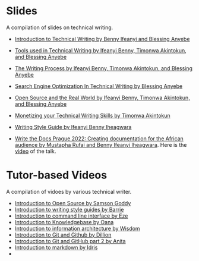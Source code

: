 

# Slides

A compilation of slides on technical writing.


- [Introduction to Technical Writing by Benny Ifeanyi and Blessing Anyebe](https://docs.google.com/presentation/d/1Xog9--49aFvkN8scz4THnEjSJoETqUMBlobxcy1TCj4/edit?usp=sharing)

- [Tools used in Technical Writing by Ifeanyi Benny, Timonwa Akintokun, and Blessing Anyebe](https://docs.google.com/presentation/d/1KNhdttM09kTQYFwWDHnHwdvWFIAs6QhuXhNVLrj89Kg/edit?usp=sharing)

- [The Writing Process by Ifeanyi Benny, Timonwa Akintokun, and Blessing Anyebe](https://docs.google.com/presentation/d/1LY2pBYVKwTmDmrfCCPgTGxXAbfSEcrlo-3Mr0Y1r5g0/edit?usp=sharing)

- [Search Engine Optimization In Technical Writing by Blessing Anyebe](https://docs.google.com/presentation/d/1xLdw45nrxWwARveF7e2cNq7HWQKX_2fYNNU23Lr7LF4/edit?usp=sharing)

- [Open Source and the Real World by Ifeanyi Benny, Timonwa Akintokun, and Blessing Anyebe](https://docs.google.com/presentation/d/19QLEWGtSAdsvFsHLWOdIlLx6hnI-M6ZcS8XcczEQhcE/edit?usp=sharing)

- [Monetizing your Technical Writing Skills by Timonwa Akintokun](https://docs.google.com/file/d/1iiEETIIgMfuXk9tvNjYb5fYJiVc9Wulh/edit?usp=docslist_api&filetype=mspresentation)

- [Writing Style Guide by Ifeanyi Benny Iheagwara](https://docs.google.com/presentation/d/1XRg7x9DqsO525iRhU03F2pvJCNPOwPet9QX02ygaVMg/edit?usp=sharing)

- [Write the Docs Prague 2022: Creating documentation for the African audience by Mustapha Rufai and Benny Ifeanyi Iheagwara](https://docs.google.com/presentation/d/1WE-8PFfDlEYMywA_Yl5ia54gleVuVXSR5WaUgQCVOKw/edit?usp=sharing). Here is the [video](https://www.youtube.com/watch?v=w2L3QoTnYbE) of the talk.


# Tutor-based Videos

A compilation of vidoes by various technical writer.

- [Introduction to Open Source by Samson Goddy](https://www.youtube.com/watch?v=rflftNy7RV8)
- [Introduction to writing style guides by Barrie](https://www.youtube.com/watch?v=KbDLPz0QvvU)
- [Introduction to command line interface by Eze](https://www.youtube.com/watch?v=5V5JWDhe36k)
- [Introduction to Knowledgebase by Oana](https://www.youtube.com/watch?v=p2Zzfs9L8Ek)
- [Introduction to information architecture by Wisdom](https://www.youtube.com/watch?v=c23Yz2vCWxA)
- [Introduction to Git and Github by Dillion](https://www.youtube.com/watch?v=f2S8UuDcFEQ)
- [Introduction to Git and GitHub part 2 by Anita](https://www.youtube.com/watch?v=pIQlzo8Wkvs)
- [Introduction to markdown by Idris](https://www.youtube.com/watch?v=8-gJmNPlanw)
- 
